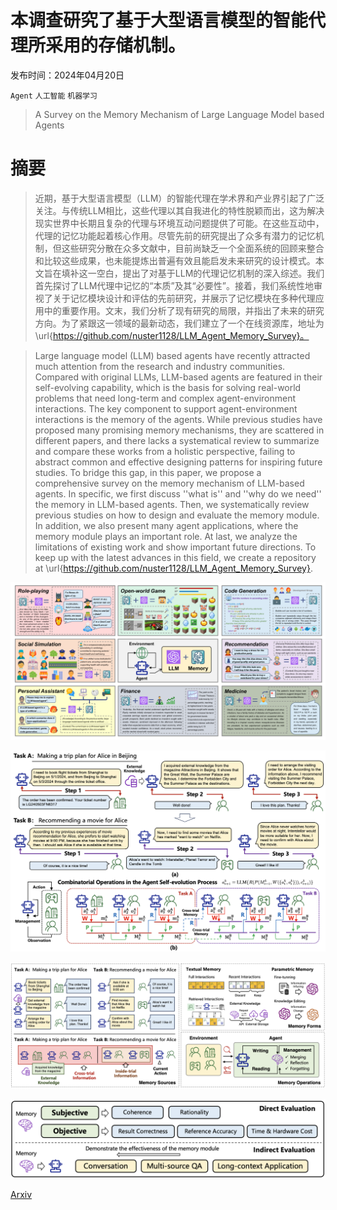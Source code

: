 # 本调查研究了基于大型语言模型的智能代理所采用的存储机制。

发布时间：2024年04月20日

`Agent` `人工智能` `机器学习`

> A Survey on the Memory Mechanism of Large Language Model based Agents

# 摘要

> 近期，基于大型语言模型（LLM）的智能代理在学术界和产业界引起了广泛关注。与传统LLM相比，这些代理以其自我进化的特性脱颖而出，这为解决现实世界中长期且复杂的代理与环境互动问题提供了可能。在这些互动中，代理的记忆功能起着核心作用。尽管先前的研究提出了众多有潜力的记忆机制，但这些研究分散在众多文献中，目前尚缺乏一个全面系统的回顾来整合和比较这些成果，也未能提炼出普遍有效且能启发未来研究的设计模式。本文旨在填补这一空白，提出了对基于LLM的代理记忆机制的深入综述。我们首先探讨了LLM代理中记忆的“本质”及其“必要性”。接着，我们系统性地审视了关于记忆模块设计和评估的先前研究，并展示了记忆模块在多种代理应用中的重要作用。文末，我们分析了现有研究的局限，并指出了未来的研究方向。为了紧跟这一领域的最新动态，我们建立了一个在线资源库，地址为 \url{https://github.com/nuster1128/LLM_Agent_Memory_Survey}。

> Large language model (LLM) based agents have recently attracted much attention from the research and industry communities. Compared with original LLMs, LLM-based agents are featured in their self-evolving capability, which is the basis for solving real-world problems that need long-term and complex agent-environment interactions. The key component to support agent-environment interactions is the memory of the agents. While previous studies have proposed many promising memory mechanisms, they are scattered in different papers, and there lacks a systematical review to summarize and compare these works from a holistic perspective, failing to abstract common and effective designing patterns for inspiring future studies. To bridge this gap, in this paper, we propose a comprehensive survey on the memory mechanism of LLM-based agents. In specific, we first discuss ''what is'' and ''why do we need'' the memory in LLM-based agents. Then, we systematically review previous studies on how to design and evaluate the memory module. In addition, we also present many agent applications, where the memory module plays an important role. At last, we analyze the limitations of existing work and show important future directions. To keep up with the latest advances in this field, we create a repository at \url{https://github.com/nuster1128/LLM_Agent_Memory_Survey}.

![本调查研究了基于大型语言模型的智能代理所采用的存储机制。](../../../paper_images/2404.13501/x1.png)

![本调查研究了基于大型语言模型的智能代理所采用的存储机制。](../../../paper_images/2404.13501/cx1.png)

![本调查研究了基于大型语言模型的智能代理所采用的存储机制。](../../../paper_images/2404.13501/cx2.png)

![本调查研究了基于大型语言模型的智能代理所采用的存储机制。](../../../paper_images/2404.13501/cx3.png)

[Arxiv](https://arxiv.org/abs/2404.13501)